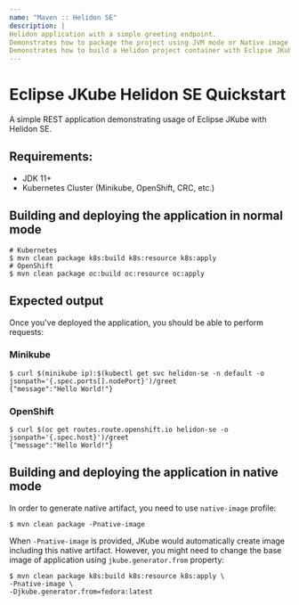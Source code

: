 ```yaml
---
name: "Maven :: Helidon SE"
description: |
Helidon application with a simple greeting endpoint.
Demonstrates how to package the project using JVM mode or Native image mode.
Demonstrates how to build a Helidon project container with Eclipse JKube's S2I and Docker build strategies.
---
```

# Eclipse JKube Helidon SE Quickstart

A simple REST application demonstrating usage of Eclipse JKube with Helidon SE.

## Requirements:

- JDK 11+
- Kubernetes Cluster (Minikube, OpenShift, CRC, etc.)

## Building and deploying the application in normal mode

```shell script
# Kubernetes
$ mvn clean package k8s:build k8s:resource k8s:apply
# OpenShift
$ mvn clean package oc:build oc:resource oc:apply
```
## Expected output

Once you've deployed the application, you should be able to perform requests:

### Minikube

```shell script
$ curl $(minikube ip):$(kubectl get svc helidon-se -n default -o jsonpath='{.spec.ports[].nodePort}')/greet
{"message":"Hello World!"}
```

### OpenShift

```shell script
$ curl $(oc get routes.route.openshift.io helidon-se -o jsonpath='{.spec.host}')/greet
{"message":"Hello World!"}
```

## Building and deploying the application in native mode

In order to generate native artifact, you need to use `native-image` profile:
```shell
$ mvn clean package -Pnative-image
```

When `-Pnative-image` is provided, JKube would automatically create image including this native artifact. However, 
you might need to change the base image of application using `jkube.generator.from` property:

```shell
$ mvn clean package k8s:build k8s:resource k8s:apply \
-Pnative-image \
-Djkube.generator.from=fedora:latest
```
